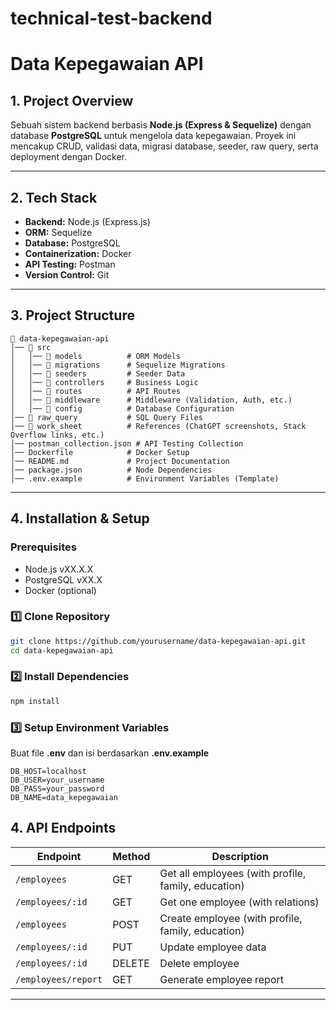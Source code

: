 # technical-test-backend

# Data Kepegawaian API

## **1. Project Overview**
Sebuah sistem backend berbasis **Node.js (Express & Sequelize)** dengan database **PostgreSQL** untuk mengelola data kepegawaian. Proyek ini mencakup CRUD, validasi data, migrasi database, seeder, raw query, serta deployment dengan Docker.

---

## **2. Tech Stack**
- **Backend:** Node.js (Express.js)  
- **ORM:** Sequelize  
- **Database:** PostgreSQL  
- **Containerization:** Docker  
- **API Testing:** Postman  
- **Version Control:** Git  

---

## **3. Project Structure**
```
📂 data-kepegawaian-api  
│── 📁 src  
│   │── 📁 models          # ORM Models  
│   │── 📁 migrations      # Sequelize Migrations  
│   │── 📁 seeders         # Seeder Data  
│   │── 📁 controllers     # Business Logic  
│   │── 📁 routes          # API Routes  
│   │── 📁 middleware      # Middleware (Validation, Auth, etc.)  
│   │── 📁 config          # Database Configuration  
│── 📁 raw_query           # SQL Query Files  
│── 📁 work_sheet          # References (ChatGPT screenshots, Stack Overflow links, etc.)  
│── postman_collection.json # API Testing Collection  
│── Dockerfile            # Docker Setup  
│── README.md             # Project Documentation  
│── package.json          # Node Dependencies  
│── .env.example          # Environment Variables (Template)  
```

---

## **4. Installation & Setup**

### **Prerequisites**  
- Node.js vXX.X.X  
- PostgreSQL vXX.X  
- Docker (optional)  

### **1️⃣ Clone Repository**  
```sh
git clone https://github.com/yourusername/data-kepegawaian-api.git
cd data-kepegawaian-api
```

### **2️⃣ Install Dependencies**  
```sh
npm install
```

### **3️⃣ Setup Environment Variables**  
Buat file **.env** dan isi berdasarkan **.env.example**  
```env
DB_HOST=localhost
DB_USER=your_username
DB_PASS=your_password
DB_NAME=data_kepegawaian
```

## **4. API Endpoints**
| Endpoint | Method | Description |
|----------|--------|-------------|
| `/employees` | GET | Get all employees (with profile, family, education) |
| `/employees/:id` | GET | Get one employee (with relations) |
| `/employees` | POST | Create employee (with profile, family, education) |
| `/employees/:id` | PUT | Update employee data |
| `/employees/:id` | DELETE | Delete employee |
| `/employees/report` | GET | Generate employee report |

---

